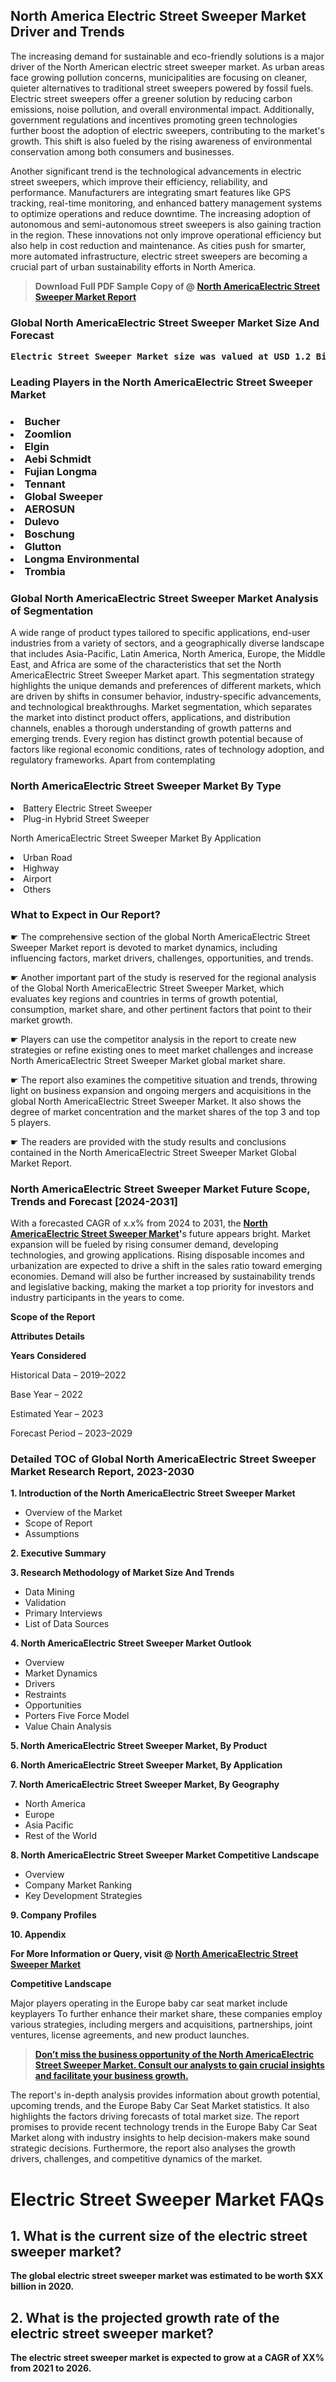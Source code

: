 <p><h2>North America Electric Street Sweeper Market Driver and Trends</h2><p>The increasing demand for sustainable and eco-friendly solutions is a major driver of the North American electric street sweeper market. As urban areas face growing pollution concerns, municipalities are focusing on cleaner, quieter alternatives to traditional street sweepers powered by fossil fuels. Electric street sweepers offer a greener solution by reducing carbon emissions, noise pollution, and overall environmental impact. Additionally, government regulations and incentives promoting green technologies further boost the adoption of electric sweepers, contributing to the market's growth. This shift is also fueled by the rising awareness of environmental conservation among both consumers and businesses.</p><p>Another significant trend is the technological advancements in electric street sweepers, which improve their efficiency, reliability, and performance. Manufacturers are integrating smart features like GPS tracking, real-time monitoring, and enhanced battery management systems to optimize operations and reduce downtime. The increasing adoption of autonomous and semi-autonomous street sweepers is also gaining traction in the region. These innovations not only improve operational efficiency but also help in cost reduction and maintenance. As cities push for smarter, more automated infrastructure, electric street sweepers are becoming a crucial part of urban sustainability efforts in North America.</p></p><blockquote id="" class=""><strong>Download Full PDF Sample Copy of @&nbsp;<a href="https://www.verifiedmarketreports.com/download-sample/?rid=616406&utm_source=GitHub-Jan&utm_medium=262" target="_blank">North AmericaElectric Street Sweeper Market Report</a>&nbsp;&nbsp;</strong></blockquote><h3 id="" class=""><strong>Global&nbsp;North AmericaElectric Street Sweeper Market Size And Forecast</strong></h3><pre class="reader-text-block__code-block"><strong>Electric Street Sweeper Market size was valued at USD 1.2 Billion in 2022 and is projected to reach USD 2.5 Billion by 2030, growing at a CAGR of 9.8% from 2024 to 2030.</strong></pre><h3 id="" class="">Leading Players in the&nbsp;North AmericaElectric Street Sweeper Market</h3><h3 class=""></Li><Li>Bucher</Li><Li> Zoomlion</Li><Li> Elgin</Li><Li> Aebi Schmidt</Li><Li> Fujian Longma</Li><Li> Tennant</Li><Li> Global Sweeper</Li><Li> AEROSUN</Li><Li> Dulevo</Li><Li> Boschung</Li><Li> Glutton</Li><Li> Longma Environmental</Li><Li> Trombia</h3><h3 id="" class="">Global&nbsp;North AmericaElectric Street Sweeper Market Analysis of Segmentation</h3><p id="" class="">A wide range of product types tailored to specific applications, end-user industries from a variety of sectors, and a geographically diverse landscape that includes Asia-Pacific, Latin America, North America, Europe, the Middle East, and Africa are some of the characteristics that set the North AmericaElectric Street Sweeper Market apart. This segmentation strategy highlights the unique demands and preferences of different markets, which are driven by shifts in consumer behavior, industry-specific advancements, and technological breakthroughs. Market segmentation, which separates the market into distinct product offers, applications, and distribution channels, enables a thorough understanding of growth patterns and emerging trends. Every region has distinct growth potential because of factors like regional economic conditions, rates of technology adoption, and regulatory frameworks. Apart from contemplating</p><h3 id="" class="">North AmericaElectric Street Sweeper Market&nbsp;By Type</h3><p></Li><Li>Battery Electric Street Sweeper</Li><Li> Plug-in Hybrid Street Sweeper</p><div class="" data-test-id=""><p>North AmericaElectric Street Sweeper Market&nbsp;By Application</p></div><p class=""></Li><Li>Urban Road</Li><Li> Highway</Li><Li> Airport</Li><Li> Others</p><div class="" data-test-id=""><h3><span class="">What to Expect in Our Report?</span></h3></div><div class="" data-test-id=""><p><span class="">☛ The comprehensive section of the global North AmericaElectric Street Sweeper Market report is devoted to market dynamics, including influencing factors, market drivers, challenges, opportunities, and trends.</span></p></div><div class="" data-test-id=""><p><span class="">☛ Another important part of the study is reserved for the regional analysis of the Global North AmericaElectric Street Sweeper Market, which evaluates key regions and countries in terms of growth potential, consumption, market share, and other pertinent factors that point to their market growth.</span></p></div><div class="" data-test-id=""><p><span class="">☛ Players can use the competitor analysis in the report to create new strategies or refine existing ones to meet market challenges and increase North AmericaElectric Street Sweeper Market global market share.</span></p></div><div class="" data-test-id=""><p><span class="">☛ The report also examines the competitive situation and trends, throwing light on business expansion and ongoing mergers and acquisitions in the global North AmericaElectric Street Sweeper Market. It also shows the degree of market concentration and the market shares of the top 3 and top 5 players.</span></p></div><div class="" data-test-id=""><p><span class="">☛ The readers are provided with the study results and conclusions contained in the North AmericaElectric Street Sweeper Market Global Market Report.</span></p></div><div class="" data-test-id=""><h3><span class="">North AmericaElectric Street Sweeper Market Future Scope, Trends and Forecast [2024-2031]</span></h3></div><div class="" data-test-id=""><p><span class="">With a forecasted CAGR of x.x% from 2024 to 2031, the <strong><a href="https://www.verifiedmarketreports.com/download-sample/?rid=616406&utm_source=GitHub-Jan&utm_medium=262" target="_blank">North AmericaElectric Street Sweeper Market</a>'</strong>s future appears bright. Market expansion will be fueled by rising consumer demand, developing technologies, and growing applications. Rising disposable incomes and urbanization are expected to drive a shift in the sales ratio toward emerging economies. Demand will also be further increased by sustainability trends and legislative backing, making the market a top priority for investors and industry participants in the years to come.</span></p><p id="ember66" class="ember-view reader-text-block__paragraph"><strong>Scope of the Report</strong></p><p id="ember67" class="ember-view reader-text-block__paragraph"><strong>Attributes Details</strong></p><p id="ember68" class="ember-view reader-text-block__paragraph"><strong>Years Considered</strong></p><p id="ember69" class="ember-view reader-text-block__paragraph">Historical Data &ndash; 2019&ndash;2022</p><p id="ember70" class="ember-view reader-text-block__paragraph">Base Year &ndash; 2022</p><p id="ember71" class="ember-view reader-text-block__paragraph">Estimated Year &ndash; 2023</p><p id="ember72" class="ember-view reader-text-block__paragraph">Forecast Period &ndash; 2023&ndash;2029</p></div><h3 id="" class="">Detailed TOC of Global North AmericaElectric Street Sweeper Market Research Report, 2023-2030</h3><p id="" class=""><strong>1. Introduction of the North AmericaElectric Street Sweeper Market</strong></p><ul><li>Overview of the Market</li><li>Scope of Report</li><li>Assumptions</li></ul><p id="" class=""><strong>2. Executive Summary</strong></p><p id="" class=""><strong>3. Research Methodology of Market Size And Trends</strong></p><ul><li>Data Mining</li><li>Validation</li><li>Primary Interviews</li><li>List of Data Sources</li></ul><p id="" class=""><strong>4. North AmericaElectric Street Sweeper Market Outlook</strong></p><ul><li>Overview</li><li>Market Dynamics</li><li>Drivers</li><li>Restraints</li><li>Opportunities</li><li>Porters Five Force Model</li><li>Value Chain Analysis</li></ul><p id="" class=""><strong>5. North AmericaElectric Street Sweeper Market, By Product</strong></p><p id="" class=""><strong>6. North AmericaElectric Street Sweeper Market, By Application</strong></p><p id="" class=""><strong>7. North AmericaElectric Street Sweeper Market, By Geography</strong></p><ul><li>North America</li><li>Europe</li><li>Asia Pacific</li><li>Rest of the World</li></ul><p id="" class=""><strong>8. North AmericaElectric Street Sweeper Market Competitive Landscape</strong></p><ul><li>Overview</li><li>Company Market Ranking</li><li>Key Development Strategies</li></ul><p id="" class=""><strong>9. Company Profiles</strong></p><p id="" class=""><strong>10. Appendix</strong></p><p><strong>For More Information or Query, visit&nbsp;@ <a href="https://www.verifiedmarketreports.com/product/electric-street-sweeper-market/" target="_blank">North AmericaElectric Street Sweeper Market</a></strong></p><p id="ember61" class="ember-view reader-text-block__paragraph"><strong>Competitive Landscape</strong></p><p id="ember62" class="ember-view reader-text-block__paragraph">Major players operating in the Europe baby car seat market include keyplayers To further enhance their market share, these companies employ various strategies, including mergers and acquisitions, partnerships, joint ventures, license agreements, and new product launches.</p><blockquote id="ember63" class="ember-view reader-text-block__blockquote"><strong><a href="https://www.verifiedmarketreports.com/download-sample/?rid=616406&utm_source=GitHub-Jan&utm_medium=262" target="_blank">Don&rsquo;t miss the business opportunity of the North AmericaElectric Street Sweeper Market. Consult our analysts to gain crucial insights and facilitate your business growth.</a></strong></blockquote><p id="ember64" class="ember-view reader-text-block__paragraph">The report's in-depth analysis provides information about growth potential, upcoming trends, and the Europe Baby Car Seat Market statistics. It also highlights the factors driving forecasts of total market size. The report promises to provide recent technology trends in the Europe Baby Car Seat Market along with industry insights to help decision-makers make sound strategic decisions. Furthermore, the report also analyses the growth drivers, challenges, and competitive dynamics of the market.</p><p class="ember-view reader-text-block__paragraph"><strong><h1>Electric Street Sweeper Market FAQs</h1><h2>1. What is the current size of the electric street sweeper market?</h2><p>The global electric street sweeper market was estimated to be worth $XX billion in 2020.</p><h2>2. What is the projected growth rate of the electric street sweeper market?</h2><p>The electric street sweeper market is expected to grow at a CAGR of XX% from 2021 to 2026.</p><!--... continue with other FAQs...--></body></html></strong></p>
